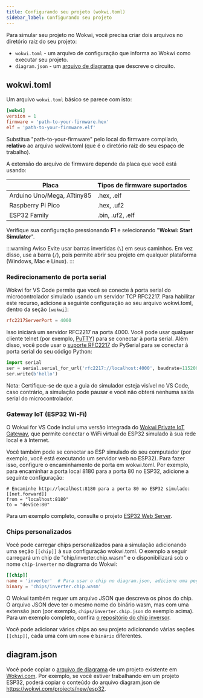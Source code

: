 ```yaml
---
title: Configurando seu projeto (wokwi.toml)
sidebar_label: Configurando seu projeto
---
```


Para simular seu projeto no Wokwi, você precisa criar dois arquivos no diretório raiz do seu projeto:

- `wokwi.toml` - um arquivo de configuração que informa ao Wokwi como executar seu projeto.
- `diagram.json` - um [arquivo de diagrama](../diagram-format) que descreve o circuito.

## wokwi.toml

Um arquivo `wokwi.toml` básico se parece com isto:

```toml
[wokwi]
version = 1
firmware = 'path-to-your-firmware.hex'
elf = 'path-to-your-firmware.elf'
```

Substitua "path-to-your-firmware" pelo local do firmware compilado, **relativo** ao arquivo wokwi.toml (que é o diretório raiz do seu espaço de trabalho).

A extensão do arquivo de firmware depende da placa que você está usando:

| Placa                      | Tipos de firmware suportados |
| -------------------------- | ---------------------------- |
| Arduino Uno/Mega, ATtiny85 | .hex, .elf                   |
| Raspberry Pi Pico          | .hex, .uf2                   |
| ESP32 Family               | .bin, .uf2, .elf             |

Verifique sua configuração pressionando **F1** e selecionando "**Wokwi: Start Simulator**".

:::warning Aviso
Evite usar barras invertidas (`\`) em seus caminhos. Em vez disso, use a barra (`/`), pois permite abrir seu projeto em qualquer plataforma (Windows, Mac e Linux).
:::

### Redirecionamento de porta serial

Wokwi for VS Code permite que você se conecte à porta serial do microcontrolador simulado usando um servidor TCP RFC2217. Para habilitar este recurso, adicione a seguinte configuração ao seu arquivo wokwi.toml, dentro da seção `[wokwi]`:

```toml
rfc2217ServerPort = 4000
```

Isso iniciará um servidor RFC2217 na porta 4000. Você pode usar qualquer cliente telnet (por exemplo, [PuTTY](https://www.putty.org/)) para se conectar à porta serial. Além disso, você pode usar o [suporte RFC2217](https://pyserial.readthedocs.io/en/latest/url_handlers.html#rfc2217) do PySerial para se conectar à porta serial do seu código Python:

```python
import serial
ser = serial.serial_for_url('rfc2217://localhost:4000', baudrate=115200)
ser.write(b'hello')
```

Nota: Certifique-se de que a guia do simulador esteja visível no VS Code, caso contrário, a simulação pode pausar e você não obterá nenhuma saída serial do microcontrolador.

### Gateway IoT (ESP32 Wi-Fi)

O Wokwi for VS Code inclui uma versão integrada do [Wokwi Private IoT Gateway](../guides/esp32-wifi#internet-access), que permite conectar o WiFi virtual do ESP32 simulado à sua rede local e à Internet.

Você também pode se conectar ao ESP simulado do seu computador (por exemplo, você está executando um servidor web no ESP32). Para fazer isso, configure o encaminhamento de porta em wokwi.toml. Por exemplo, para encaminhar a porta local 8180 para a porta 80 no ESP32, adicione a seguinte configuração:

```
# Encaminhe http://localhost:8180 para a porta 80 no ESP32 simulado:
[[net.forward]]
from = "localhost:8180"
to = "device:80"
```

Para um exemplo completo, consulte o projeto [ESP32 Web Server](https://github.com/wokwi/esp32-http-server).

### Chips personalizados

Você pode carregar chips personalizados para a simulação adicionando uma seção `[[chip]]` à sua configuração wokwi.toml. O exemplo a seguir carregará um chip de "chip/inverter.chip.wasm" e o disponibilizará sob o nome `chip-inverter` no diagrama do Wokwi:

```toml
[[chip]]
name = 'inverter'  # Para usar o chip no diagram.json, adicione uma peça do tipo "chip-inverter".
binary = 'chips/inverter.chip.wasm'
```

O Wokwi também requer um arquivo JSON que descreva os pinos do chip. O arquivo JSON deve ter o mesmo nome do binário wasm, mas com uma extensão json (por exemplo, `chips/inverter.chip.json` do exemplo acima). Para um exemplo completo, confira [o repositório do chip inversor](https://github.com/wokwi/inverter-chip).

Você pode adicionar vários chips ao seu projeto adicionando várias seções `[[chip]]`, cada uma com um `nome` e `binário` diferentes.

## diagram.json

Você pode copiar o [arquivo de diagrama](../diagram-format) de um projeto existente em [Wokwi.com](https://wokwi.com). Por exemplo, se você estiver trabalhando em um projeto ESP32, poderá copiar o conteúdo do arquivo diagram.json de https://wokwi.com/projects/new/esp32.
